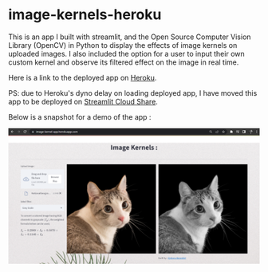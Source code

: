 # image-kernels-heroku

This is an app I built with streamlit, and the Open Source Computer Vision Library (OpenCV) in Python to display the effects of image kernels on uploaded images.
I also included the option for a user to input their own custom kernel and observe its filtered effect on the image in real time.

Here is a link to the deployed app on [Heroku](https://image-kernel-app.herokuapp.com/).

PS: due to Heroku's dyno delay on loading deployed app, I have moved this app to be deployed on [Streamlit Cloud Share](https://bwhiz-image-kernels-heroku-filter-app-6oct32.streamlit.app/).

Below is a snapshot for a demo of the app :

![alt text](https://github.com/Bwhiz/image-kernels-heroku/blob/main/image_kernel_sc.png)
